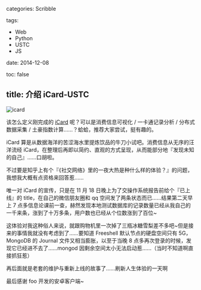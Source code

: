 categories: Scribble

tags:

- Web
- Python
- USTC
- JS

date: 2014-12-08

toc: false

title: 介绍 iCard-USTC
---

![icard](/images/ustc/icard.jpg)

该怎么定义刚完成的 [iCard](http://icard.ustc.edu.cn) 呢？可以是消费信息可视化 / 一卡通记录分析 / 分布式数据采集 / 土豪指数计算……？蛤蛤，推荐大家尝试，挺有趣的。

<!--more-->

iCard 算是从数据海洋的苦涩海水里提炼饮品的牛刀小试吧。消费信息从无序的汪洋流经 iCard，在整理后再即以简约、直观的方式呈现，从而能部分地『发现未知的自己』……口胡啦。

不过要是知乎上有个『《社交网络》里的一夜大热是种什么样的体验？』的问题，我想我大概有点资格来回答惹……

唯一对 iCard 的宣传，只是在 11 月 18 日晚上为了交操作系统报告前给个『已上线』的 title，在自己的微信朋友圈和 qq 空间发了两条状态而已……结果第二天早上 7 点多信息论课前一查，赫然发现本地测试数据库的记录数量已经从我自己的一千来条，涨到了十万多条，用户数也已经从个位数涨到了百位~

这体验对我这种俗人来说，就跟购物机里一次掉了三瓶冰糖雪梨差不多吧~但是接来的事情我就没有考虑到了……要知道 Freeshell 默认节点的硬盘空间只有 5G，MongoDB 的 Journal 文件又相当膨胀，以至于当晚 8 点多再次登录的时候，发现它已经进不去了……mongod 因剩余空间太小无法启动惹……（当时不知道啊直接抓狂惹）

再后面就是老套的维护与重新上线的故事了……刷新人生体验的一天啊

最后感谢 foo 开发的安卓客户端~
